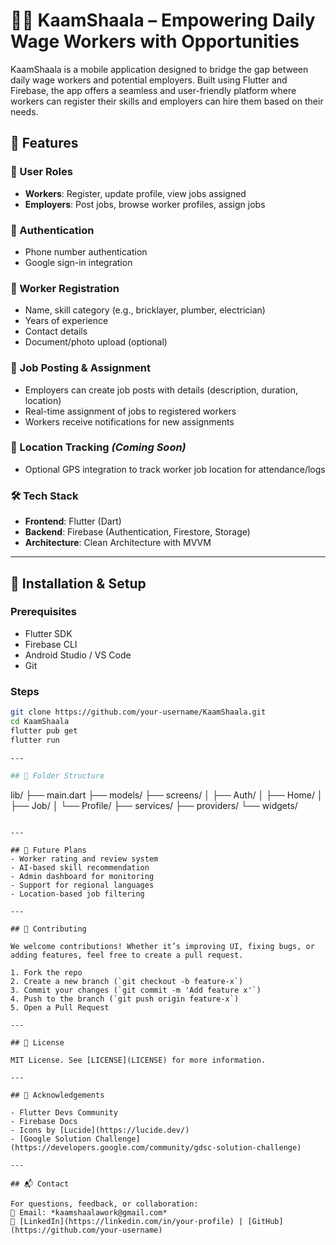 # 👷‍♂️ KaamShaala – Empowering Daily Wage Workers with Opportunities

KaamShaala is a mobile application designed to bridge the gap between daily wage workers and potential employers. Built using Flutter and Firebase, the app offers a seamless and user-friendly platform where workers can register their skills and employers can hire them based on their needs.

## 🚀 Features

### 👥 User Roles
- **Workers**: Register, update profile, view jobs assigned
- **Employers**: Post jobs, browse worker profiles, assign jobs

### 🔐 Authentication
- Phone number authentication
- Google sign-in integration

### 📝 Worker Registration
- Name, skill category (e.g., bricklayer, plumber, electrician)
- Years of experience
- Contact details
- Document/photo upload (optional)

### 💼 Job Posting & Assignment
- Employers can create job posts with details (description, duration, location)
- Real-time assignment of jobs to registered workers
- Workers receive notifications for new assignments

### 📍 Location Tracking *(Coming Soon)*
- Optional GPS integration to track worker job location for attendance/logs

### 🛠 Tech Stack
- **Frontend**: Flutter (Dart)
- **Backend**: Firebase (Authentication, Firestore, Storage)
- **Architecture**: Clean Architecture with MVVM

---

## 🔧 Installation & Setup

### Prerequisites
- Flutter SDK
- Firebase CLI
- Android Studio / VS Code
- Git

### Steps
```bash
git clone https://github.com/your-username/KaamShaala.git
cd KaamShaala
flutter pub get
flutter run

---

## 🧩 Folder Structure

```
lib/
├── main.dart
├── models/
├── screens/
│   ├── Auth/
│   ├── Home/
│   ├── Job/
│   └── Profile/
├── services/
├── providers/
└── widgets/
```

---

## 📌 Future Plans
- Worker rating and review system
- AI-based skill recommendation
- Admin dashboard for monitoring
- Support for regional languages
- Location-based job filtering

---

## 🤝 Contributing

We welcome contributions! Whether it’s improving UI, fixing bugs, or adding features, feel free to create a pull request.

1. Fork the repo
2. Create a new branch (`git checkout -b feature-x`)
3. Commit your changes (`git commit -m 'Add feature x'`)
4. Push to the branch (`git push origin feature-x`)
5. Open a Pull Request

---

## 📄 License

MIT License. See [LICENSE](LICENSE) for more information.

---

## 🙌 Acknowledgements

- Flutter Devs Community
- Firebase Docs
- Icons by [Lucide](https://lucide.dev/)
- [Google Solution Challenge](https://developers.google.com/community/gdsc-solution-challenge)

---

## 📬 Contact

For questions, feedback, or collaboration: 
📧 Email: *kaamshaalawork@gmail.com*  
🔗 [LinkedIn](https://linkedin.com/in/your-profile) | [GitHub](https://github.com/your-username)

